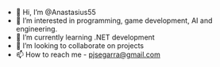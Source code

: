 - 👋 Hi, I’m @Anastasius55
- 👀 I’m interested in programming, game development, AI and engineering.
- 🌱 I’m currently learning .NET development
- 💞️ I’m looking to collaborate on projects
- 📫 How to reach me - pjsegarra@gmail.com

<!---
Anastasius55/Anastasius55 is a ✨ special ✨ repository because its `README.md` (this file) appears on your GitHub profile.
You can click the Preview link to take a look at your changes.
--->
